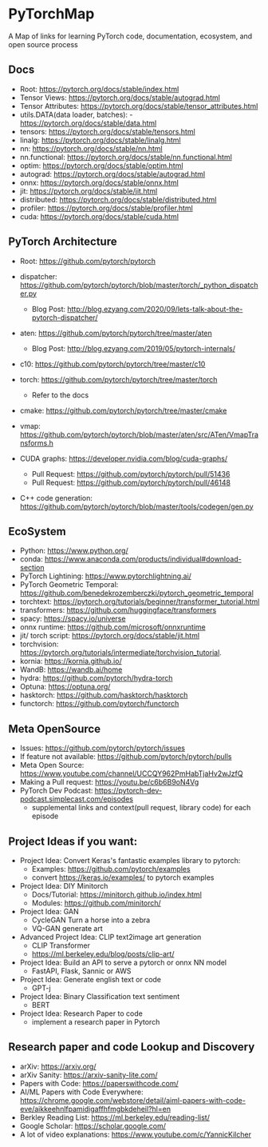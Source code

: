 # PyTorchMap
A Map of links for learning PyTorch code, documentation, ecosystem, and open source process

## Docs
- Root: https://pytorch.org/docs/stable/index.html
- Tensor Views: https://pytorch.org/docs/stable/autograd.html
- Tensor Attributes: https://pytorch.org/docs/stable/tensor_attributes.html
- utils.DATA(data loader, batches): - https://pytorch.org/docs/stable/data.html
- tensors: https://pytorch.org/docs/stable/tensors.html
- linalg: https://pytorch.org/docs/stable/linalg.html
- nn: https://pytorch.org/docs/stable/nn.html
- nn.functional: https://pytorch.org/docs/stable/nn.functional.html
- optim: https://pytorch.org/docs/stable/optim.html
- autograd: https://pytorch.org/docs/stable/autograd.html
- onnx: https://pytorch.org/docs/stable/onnx.html
- jit: https://pytorch.org/docs/stable/jit.html
- distributed: https://pytorch.org/docs/stable/distributed.html
- profiler: https://pytorch.org/docs/stable/profiler.html
- cuda: https://pytorch.org/docs/stable/cuda.html


## PyTorch Architecture
- Root: https://github.com/pytorch/pytorch

- dispatcher: https://github.com/pytorch/pytorch/blob/master/torch/_python_dispatcher.py
    - Blog Post: http://blog.ezyang.com/2020/09/lets-talk-about-the-pytorch-dispatcher/
- aten: https://github.com/pytorch/pytorch/tree/master/aten
    - Blog Post: http://blog.ezyang.com/2019/05/pytorch-internals/
- c10: https://github.com/pytorch/pytorch/tree/master/c10
- torch: https://github.com/pytorch/pytorch/tree/master/torch
    - Refer to the docs
- cmake: https://github.com/pytorch/pytorch/tree/master/cmake
- vmap: https://github.com/pytorch/pytorch/blob/master/aten/src/ATen/VmapTransforms.h
- CUDA graphs: https://developer.nvidia.com/blog/cuda-graphs/
    - Pull Request: https://github.com/pytorch/pytorch/pull/51436 
    - Pull Request: https://github.com/pytorch/pytorch/pull/46148
- C++ code generation: https://github.com/pytorch/pytorch/blob/master/tools/codegen/gen.py

## EcoSystem
- Python: https://www.python.org/
- conda: https://www.anaconda.com/products/individual#download-section
- PyTorch Lightining: https://www.pytorchlightning.ai/
- PyTorch Geometric Temporal: https://github.com/benedekrozemberczki/pytorch_geometric_temporal
- torchtext: https://pytorch.org/tutorials/beginner/transformer_tutorial.html
- transformers: https://github.com/huggingface/transformers
- spacy: https://spacy.io/universe
- onnx runtime: https://github.com/microsoft/onnxruntime
- jit/ torch script: https://pytorch.org/docs/stable/jit.html
- torchvision: https://pytorch.org/tutorials/intermediate/torchvision_tutorial.
- kornia: https://kornia.github.io/
- WandB: https://wandb.ai/home
- hydra: https://github.com/pytorch/hydra-torch
- Optuna: https://optuna.org/
- hasktorch: https://github.com/hasktorch/hasktorch
- functorch: https://github.com/pytorch/functorch


## Meta OpenSource
- Issues: https://github.com/pytorch/pytorch/issues
- If feature not available: https://github.com/pytorch/pytorch/pulls
- Meta Open Source: https://www.youtube.com/channel/UCCQY962PmHabTjaHv2wJzfQ
- Making a Pull request: https://youtu.be/c6b6B9oN4Vg
- PyTorch Dev Podcast: https://pytorch-dev-podcast.simplecast.com/episodes
    - supplemental links and context(pull request, library code) for each episode

## Project Ideas if you want:
- Project Idea: Convert Keras's fantastic examples library to pytorch: 
    - Examples: https://github.com/pytorch/examples  
    - convert https://keras.io/examples/ to pytorch examples
- Project Idea: DIY Minitorch
    - Docs/Tutorial: https://minitorch.github.io/index.html
    - Modules: https://github.com/minitorch/
- Project Idea: GAN
    - CycleGAN Turn a horse into a zebra
    - VQ-GAN generate art
- Advanced Project Idea: CLIP text2image art generation
    - CLIP Transformer
    - https://ml.berkeley.edu/blog/posts/clip-art/
- Project Idea: Build an API to serve a pytorch or onnx NN model
    - FastAPI, Flask, Sannic or AWS
- Project Idea: Generate english text or code
    - GPT-j
- Project Idea: Binary Classification text sentiment
    - BERT
- Project Idea: Research Paper to code
    - implement a research paper in Pytorch
 
## Research paper and code Lookup and Discovery
- arXiv: https://arxiv.org/
- arXiv Sanity: https://arxiv-sanity-lite.com/
- Papers with Code: https://paperswithcode.com/
- AI/ML Papers with Code Everywhere: https://chrome.google.com/webstore/detail/aiml-papers-with-code-eve/aikkeehnlfpamidigaffhfmgbkdeheil?hl=en
- Berkley Reading List: https://ml.berkeley.edu/reading-list/
- Google Scholar: https://scholar.google.com/
- A lot of video explanations: https://www.youtube.com/c/YannicKilcher
